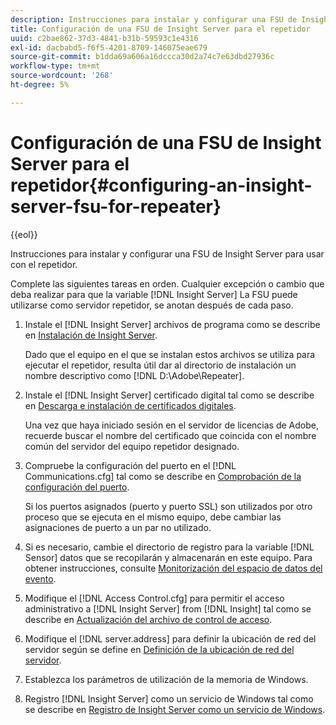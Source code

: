 ```yaml
---
description: Instrucciones para instalar y configurar una FSU de Insight Server para usar con el repetidor.
title: Configuración de una FSU de Insight Server para el repetidor
uuid: c2bae862-37d3-4841-b31b-59593c1e4316
exl-id: dacbabd5-f6f5-4201-8709-146075eae679
source-git-commit: b1dda69a606a16dccca30d2a74c7e63dbd27936c
workflow-type: tm+mt
source-wordcount: '268'
ht-degree: 5%

---
```


# Configuración de una FSU de Insight Server para el repetidor{#configuring-an-insight-server-fsu-for-repeater}

{{eol}}

Instrucciones para instalar y configurar una FSU de Insight Server para usar con el repetidor.

Complete las siguientes tareas en orden. Cualquier excepción o cambio que deba realizar para que la variable [!DNL Insight Server] La FSU puede utilizarse como servidor repetidor, se anotan después de cada paso.

1. Instale el [!DNL Insight Server] archivos de programa como se describe en [Instalación de Insight Server](../../../../home/c-inst-svr/c-install-ins-svr/c-install-ins-svr.md#concept-1c796b4ca427474f99ec6ba34d8254cd).

   Dado que el equipo en el que se instalan estos archivos se utiliza para ejecutar el repetidor, resulta útil dar al directorio de instalación un nombre descriptivo como [!DNL D:\Adobe\Repeater].

1. Instale el [!DNL Insight Server] certificado digital tal como se describe en [Descarga e instalación de certificados digitales](../../../../home/c-inst-svr/c-install-ins-svr/t-install-proc-inst-svr-dpu/c-dnld-dgtl-cert/c-dnld-dgtl-cert.md#concept-4f79c240492f4e52b6375b4b3bbefa17).

   Una vez que haya iniciado sesión en el servidor de licencias de Adobe, recuerde buscar el nombre del certificado que coincida con el nombre común del servidor del equipo repetidor designado.

1. Compruebe la configuración del puerto en el [!DNL Communications.cfg] tal como se describe en [Comprobación de la configuración del puerto](../../../../home/c-inst-svr/c-install-ins-svr/t-install-proc-inst-svr-dpu/t-chk-pt-stgs.md#task-a91191b0a19e4437aa535a27c734ae64).

   Si los puertos asignados (puerto y puerto SSL) son utilizados por otro proceso que se ejecuta en el mismo equipo, debe cambiar las asignaciones de puerto a un par no utilizado.

1. Si es necesario, cambie el directorio de registro para la variable [!DNL Sensor] datos que se recopilarán y almacenarán en este equipo. Para obtener instrucciones, consulte [Monitorización del espacio de datos del evento](../../../../home/c-inst-svr/c-admin-inst-svr/c-mntr-disk-spc/t-mntr-evt-data-spc.md#task-a54d4bd16b96437f943cd09e5d848440).
1. Modifique el [!DNL Access Control.cfg] para permitir el acceso administrativo a [!DNL Insight Server] from [!DNL Insight] tal como se describe en [Actualización del archivo de control de acceso](../../../../home/c-inst-svr/c-install-ins-svr/t-install-proc-inst-svr-dpu/c-updt-accss-ctrl-file.md#concept-fb9aa0c0e0664c018528f56d01c4808d).
1. Modifique el [!DNL server.address] para definir la ubicación de red del servidor según se define en [Definición de la ubicación de red del servidor](../../../../home/c-inst-svr/c-install-ins-svr/t-install-proc-inst-svr-dpu/c-svrs-ntwk-loc/c-svrs-ntwk-loc.md#concept-87dd2aa3448c415ca1285bc445a8c649).
1. Establezca los parámetros de utilización de la memoria de Windows.
1. Registro [!DNL Insight Server] como un servicio de Windows tal como se describe en [Registro de Insight Server como un servicio de Windows](../../../../home/c-inst-svr/c-install-ins-svr/t-install-proc-inst-svr-dpu/c-reg-wdws-svc.md#concept-f2c7aa891d544a2595aa01d0d796a540).
